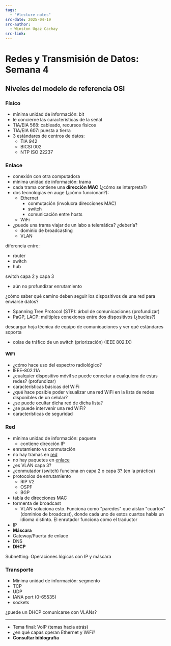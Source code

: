 ```yaml
---
tags:
  - "#lecture-notes"
src-date: 2025-04-19
src-author:
  - Winston Ugaz Cachay
src-link:
---
```

# Redes y Transmisión de Datos: Semana 4

## Niveles del modelo de referencia OSI

### Físico

- mínima unidad de información: bit
- le concierne las características de la señal
- TIA/EIA 568: cableado, recursos físicos 
- TIA/EIA 607: puesta a tierra 
- 3 estándares de centros de datos:
	- TIA 942
	- BICSI 002
	- NTP ISO 22237

### Enlace

- conexión con otra computadora
- mínima unidad de información: trama
- cada trama contiene una **dirección MAC**  (¿cómo se interpreta?)
- dos tecnologías en auge  (¿cómo funcionan?):
	- Ethernet 
		- conmutación  (involucra direcciones MAC)
		- switch
		- comunicación entre hosts
	- WiFi
 - ¿puede una trama viajar de un labo a telemática? ¿debería? 
	- dominio de broadcasting
	- VLAN

diferencia entre:
- router
- switch
- hub

switch capa 2 y capa 3
- aún no profundizar enrutamiento

¿cómo saber qué camino deben seguir los dispositivos de una red para enviarse datos?
- Spanning Tree Protocol (STP): árbol de comunicaciones (profundizar)
- PaGP, LACP: múltiples conexiones entre dos dispositivos (¿bucles?)

descargar hoja técnica de equipo de comunicaciones y ver qué estándares soporta
- colas de tráfico de un switch (priorización) (IEEE 802.1X)

#### WiFi

- ¿cómo hace uso del espectro radiológico?
- IEEE-802.11A
- ¿cualquier dispositivo móvil se puede conectar a cualquiera de estas redes? (profundizar)
- características básicas del WiFi
- ¿qué hace posible poder visualizar una red WiFi en la lista de redes disponibles de un celular?
- ¿se puede ocultar dicha red de dicha lista?
- ¿se puede intervenir una red WiFi?
- características de seguridad

### Red

- mínima unidad de información: paquete
	- contiene dirección IP
- enrutamiento vs conmutación
- no hay tramas en [red](#Red)
- no hay paquetes en [enlace](#Enlace)
- ¿es VLAN capa 3?
- ¿conmutador (switch) funciona en capa 2 o capa 3? (en la práctica)
- protocolos de enrutamiento
	- RIP V2
	- OSPF
	- BGP
- tabla de direcciones MAC
- tormenta de broadcast
	- VLAN soluciona esto. Funciona como "paredes" que aislan "cuartos" (dominios de broadcast), donde cada uno de estos cuartos habla un idioma distinto. El enrutador funciona como el traductor
- IP
- **Máscara**
- Gateway/Puerta de enlace
- DNS
- **DHCP**

Subnetting: Operaciones lógicas con IP y máscara

### Transporte

- Mínima unidad de información: segmento
- TCP
- UDP
- IANA port (0-65535)
- sockets

¿puede un DHCP comunicarse con VLANs?

---

- Tema final: VoIP (temas hacia atrás)
- ¿en qué capas operan Ethernet y WiFi?
- **Consultar biblografía**
